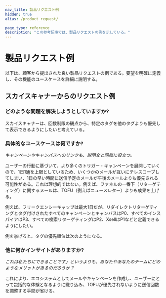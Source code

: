 ```yaml
---
nav_title: 製品リクエスト例
hidden: true
alias: /product_request/

page_type: reference
description: "この参考記事では、製品リクエストの例を示している。"
---
```


# 製品リクエスト例
 
以下は、顧客から提出された良い製品リクエストの例である。要望を明確に定義し、その機能のユースケースを詳細に説明する。 
 
## スカイスキャナーからのリクエスト例
 
### どのような問題を解決しようとしていますか? 
スカイスキャナーは、回数制限の観点から、特定のタグを他のタグよりも優先して表示できるようにしたいと考えている。
 
### 具体的なユースケースは何ですか? 
_キャンペーンやキャンバスへのリンクも、説明文と同様に役立つ。_
 
ユーザーの行動に基づいて、より多くのトリガー・キャンペーンを展開していくので、1日1通を上限としているため、いくつかのメールが互いにテレスコープしてしまい、1日の早い時間に送信予定のメールが午後のメールよりも優先される可能性がある。これは理想的ではない。例えば、ファネルの一番下（リターゲティング）に関するメールは、TOFU（例えばニュースレター）よりも成果を上げる。
 
例えば、フリークエンシーキャップは最大1日だが、リダイレクトリターゲティングとタグ付けされたすべてのキャンペーンとキャンバスはP0、すべてのインスパイアはP3、すべての検索リターゲティングはP2、XsellはP1などと定義できるようにしたい。
 
例を挙げると、タグの優先順位は次のようになる。
 
### 他に何かインサイトがありますか? 
_これは私たちにできることです」というよりも、あなたやあなたのチームにどのようなメリットがあるのだろうか？_

これにより、エコシステムとしてメールやキャンペーンを作成し、ユーザーにとって包括的な体験となるように織り込み、TOFUが優先されないように送信回数を調整する手間が省ける。
